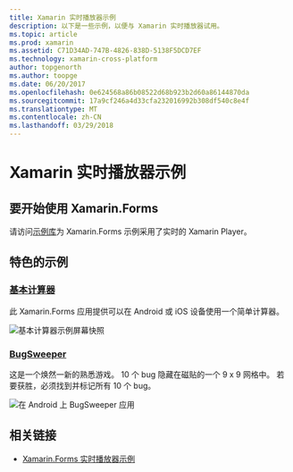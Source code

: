 ```yaml
---
title: Xamarin 实时播放器示例
description: 以下是一些示例，以便与 Xamarin 实时播放器试用。
ms.topic: article
ms.prod: xamarin
ms.assetid: C71D34AD-747B-4826-838D-5138F5DCD7EF
ms.technology: xamarin-cross-platform
author: topgenorth
ms.author: toopge
ms.date: 06/20/2017
ms.openlocfilehash: 0e624568a86b08522d68b923b2d60a86144870da
ms.sourcegitcommit: 17a9cf246a4d33cfa232016992b308df540c8e4f
ms.translationtype: MT
ms.contentlocale: zh-CN
ms.lasthandoff: 03/29/2018
---
```

# <a name="xamarin-live-player-samples"></a>Xamarin 实时播放器示例

## <a name="get-started-with-xamarinforms"></a>要开始使用 Xamarin.Forms

请访问[示例库](https://developer.xamarin.com/samples/xamarin-live-player/all/)为 Xamarin.Forms 示例采用了实时的 Xamarin Player。

## <a name="featured-samples"></a>特色的示例

### <a name="basic-calculatorhttpsdeveloperxamarincomsamplesmobileliveplayerbasiccalculator"></a>[基本计算器](https://developer.xamarin.com/samples/mobile/LivePlayer/BasicCalculator/)

此 Xamarin.Forms 应用提供可以在 Android 或 iOS 设备使用一个简单计算器。

![基本计算器示例屏幕快照](samples-images/basic-calculator-sml.png)

### <a name="bugsweeperhttpsdeveloperxamarincomsamplesmobileliveplayerbugsweeperlp"></a>[BugSweeper](https://developer.xamarin.com/samples/mobile/LivePlayer/BugSweeperLP/)

这是一个焕然一新的熟悉游戏。 10 个 bug 隐藏在磁贴的一个 9 x 9 网格中。 若要获胜，必须找到并标记所有 10 个 bug。

![在 Android 上 BugSweeper 应用](samples-images/bugsweeper-sml.png)



## <a name="related-links"></a>相关链接

- [Xamarin.Forms 实时播放器示例](https://developer.xamarin.com/samples/xamarin-live-player/all/)
